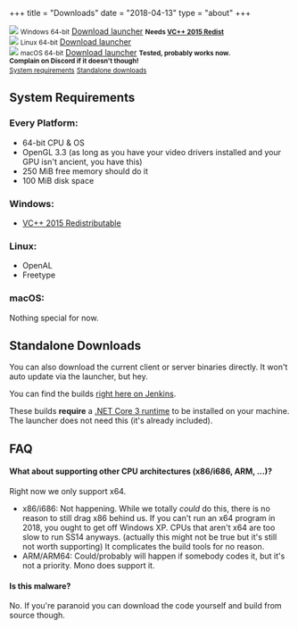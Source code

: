 +++
title = "Downloads"
date = "2018-04-13"
type = "about"
+++

<div id="download-container">
	<div class="download">
		<a href="https://github.com/space-wizards/SS14.Launcher/releases/download/v0.3.2/SS14.Launcher_Windows.zip"><img src="/images/Windows_logo_2012.svg" class="download-image"/></a>
		<small>Windows 64-bit</small>
		<a class="download-link" href="https://github.com/space-wizards/SS14.Launcher/releases/download/v0.3.2/SS14.Launcher_Windows.zip">Download launcher</a>
		<small><strong>Needs <a href="https://aka.ms/vs/16/release/vc_redist.x64.exe">VC++ 2015 Redist</a></strong></small>
	</div>
	<div class="download">
		<a href="https://github.com/space-wizards/SS14.Launcher/releases/download/v0.3.2/SS14.Launcher_Linux.zip"><img src="/images/tux.svg" class="download-image"/></a>
		<small>Linux 64-bit</small>
		<a class="download-link" href="https://github.com/space-wizards/SS14.Launcher/releases/download/v0.3.2/SS14.Launcher_Linux.zip">Download launcher</a>
	</div>
	<div class="download">
		<a href="https://github.com/space-wizards/SS14.Launcher/releases/download/v0.3.2/SS14.Launcher_macOS.zip"><img src="/images/Apple_logo.svg" class="download-image"/></a>
		<small>macOS 64-bit</small>
		<a class="download-link" href="https://github.com/space-wizards/SS14.Launcher/releases/download/v0.3.2/SS14.Launcher_macOS.zip">Download launcher</a>
		<small><strong>Tested, probably works now.<br/>Complain on Discord if it doesn't though!</strong></small>
	</div>
</div>

<div id="download-sublinks">
	<small><a href="/about/nightlies/#system-requirements">System requirements</a></small>
	<small><a href="/about/nightlies/#standalone-downloads">Standalone downloads</a></small>
</div>

## System Requirements

### Every Platform:

* 64-bit CPU & OS
* OpenGL 3.3 (as long as you have your video drivers installed and your GPU isn't ancient, you have this)
* 250 MiB free memory should do it
* 100 MiB disk space

### Windows:

* [VC++ 2015 Redistributable](https://aka.ms/vs/16/release/vc_redist.x64.exe)

### Linux:

* OpenAL
* Freetype

### macOS:

Nothing special for now.

## Standalone Downloads

You can also download the current client or server binaries directly. It won't auto update via the launcher, but hey.

You can find the builds [right here on Jenkins](https://builds.spacestation14.io/jenkins/job/SS14%20Content/).

These builds **require** a [.NET Core 3 runtime](https://dotnet.microsoft.com/download) to be installed on your machine. The launcher does not need this (it's already included).

## FAQ

####  What about supporting other CPU architectures (x86/i686, ARM, ...)?

Right now we only support x64.

* x86/i686: Not happening. While we totally *could* do this, there is no reason to still drag x86 behind us. If you can't run an x64 program in 2018, you ought to get off Windows XP. CPUs that aren't x64 are too slow to run SS14 anyways. (actually this might not be true but it's still not worth supporting) It complicates the build tools for no reason.
* ARM/ARM64: Could/probably will happen if somebody codes it, but it's not a priority. Mono does support it.

####  Is this malware?

No. If you're paranoid you can download the code yourself and build from source though.
